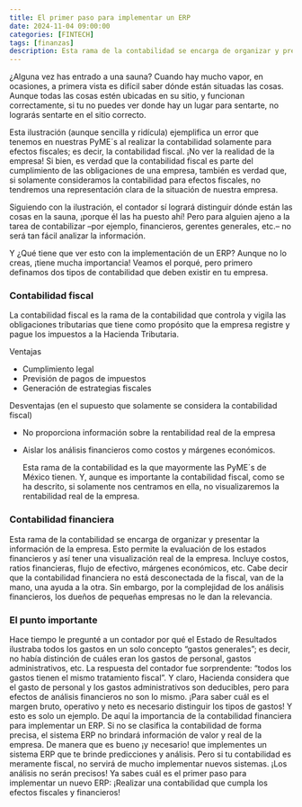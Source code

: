 ```yaml
---
title: El primer paso para implementar un ERP
date: 2024-11-04 09:00:00 
categories: [FINTECH]
tags: [finanzas]
description: Esta rama de la contabilidad se encarga de organizar y presentar la información de la empresa. 
---
```


¿Alguna vez has entrado a una sauna? Cuando hay mucho vapor, en ocasiones, a primera vista es difícil saber dónde están situadas las cosas. Aunque todas las cosas estén ubicadas en su sitio, y funcionan correctamente, 
si tu no puedes ver donde hay un lugar para sentarte, no lograrás sentarte en el sitio correcto.

Esta ilustración (aunque sencilla y ridícula) ejemplifica un error que tenemos en nuestras PyME´s al realizar la contabilidad solamente para efectos fiscales; es decir, la contabilidad fiscal. ¡No ver la realidad de la empresa! Si bien, es verdad que la contabilidad fiscal es parte del cumplimiento de las obligaciones de una empresa, también es verdad que, si solamente consideramos la contabilidad para efectos fiscales, no tendremos una representación clara de la situación de nuestra empresa.

Siguiendo con la ilustración, el contador sí logrará distinguir dónde están las cosas en la sauna, ¡porque él las ha puesto ahí! Pero para alguien ajeno a la tarea de contabilizar –por ejemplo, financieros, gerentes generales, etc.– no será tan fácil analizar la información.

Y ¿Qué tiene que ver esto con la implementación de un ERP? Aunque no lo creas, ¡tiene mucha importancia! Veamos el porqué, pero primero definamos dos tipos de contabilidad que deben existir en tu empresa.

### Contabilidad fiscal

La contabilidad fiscal es la rama de la contabilidad que controla y vigila las obligaciones tributarias que tiene como propósito que la empresa registre y pague los impuestos a la Hacienda Tributaria.

Ventajas

- Cumplimiento legal
- Previsión de pagos de impuestos
- Generación de estrategias fiscales

Desventajas (en el supuesto que solamente se considera la contabilidad fiscal)

- No proporciona información sobre la rentabilidad real de la empresa
- Aislar los análisis financieros como costos y márgenes económicos.

  Esta rama de la contabilidad es la que mayormente las PyME´s de México tienen. Y, aunque es importante la contabilidad fiscal, como se ha descrito, si solamente nos centramos en ella, no visualizaremos la rentabilidad real de la empresa.

### Contabilidad financiera

Esta rama de la contabilidad se encarga de organizar y presentar la información de la empresa. Esto permite la evaluación de los estados financieros y así tener una visualización real de la empresa. Incluye costos, ratios financieras, flujo de efectivo, márgenes económicos, etc.
Cabe decir que la contabilidad financiera no está desconectada de la fiscal, van de la mano, una ayuda a la otra. Sin embargo, por la complejidad de los análisis financieros, los dueños de pequeñas empresas no le dan la relevancia.

### El punto importante

Hace tiempo le pregunté a un contador por qué el Estado de Resultados ilustraba todos los gastos en un solo concepto “gastos generales”; es decir, no había distinción de cuáles eran los gastos de personal, gastos administrativos, etc. La respuesta del contador fue sorprendente: “todos los gastos tienen el mismo tratamiento fiscal”. Y claro, Hacienda considera que el gasto de personal y los gastos administrativos son deducibles, pero para efectos de análisis financieros no son lo mismo. ¡Para saber cuál es el margen bruto, operativo y neto es necesario distinguir los tipos de gastos! Y esto es solo un ejemplo. De aquí la importancia de la contabilidad financiera para implementar un ERP. Si no se clasifica la contabilidad de forma precisa, el sistema ERP no brindará información de valor y real de la empresa.
De manera que es bueno ¡y necesario! que implementes un sistema ERP que te brinde predicciones y análisis. Pero si tu contabilidad es meramente fiscal, no servirá de mucho implementar nuevos sistemas. ¡Los análisis no serán precisos!
Ya sabes cuál es el primer paso para implementar un nuevo ERP: ¡Realizar una contabilidad que cumpla los efectos fiscales y financieros!


